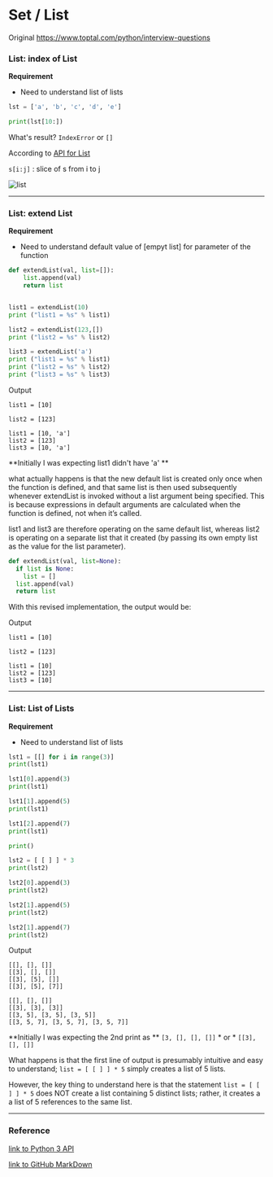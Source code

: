 


# Set / List

Original
https://www.toptal.com/python/interview-questions

### List: index of List

__Requirement__

* Need to understand list of lists
```python
lst = ['a', 'b', 'c', 'd', 'e']

print(lst[10:])
```

What's result? `IndexError` or `[]`


According to 
[API for List](https://docs.python.org/3.6/library/stdtypes.html#sequence-types-list-tuple-range)

`s[i:j]` : slice of s from i to j

![list](https://cloud.githubusercontent.com/assets/5623445/20571694/88b0e990-b176-11e6-87c2-ffd4a38ba378.PNG)


---


### List: extend List


__Requirement__

* Need to understand default value of [empyt list] for parameter of the function

```python
def extendList(val, list=[]):
    list.append(val)
    return list


list1 = extendList(10)
print ("list1 = %s" % list1)

list2 = extendList(123,[])
print ("list2 = %s" % list2)

list3 = extendList('a')
print ("list1 = %s" % list1)
print ("list2 = %s" % list2)
print ("list3 = %s" % list3)

```

Output
```
list1 = [10]

list2 = [123]

list1 = [10, 'a']
list2 = [123]
list3 = [10, 'a']
```

**Initially I was expecting list1 didn't have 'a' **

what actually happens is that the new default list is created only once when the function is defined, 
and that same list is then used subsequently whenever extendList is invoked without a list argument being specified. 
This is because expressions in default arguments are calculated when the function is defined, not when it’s called.

list1 and list3 are therefore operating on the same default list, 
whereas list2 is operating on a separate list that it created 
(by passing its own empty list as the value for the list parameter).


```python
def extendList(val, list=None):
  if list is None:
    list = []
  list.append(val)
  return list
```

With this revised implementation, the output would be:

Output
```
list1 = [10]

list2 = [123]

list1 = [10]
list2 = [123]
list3 = [10]
```

---
### List: List of Lists

__Requirement__

* Need to understand list of lists

```python
lst1 = [[] for i in range(3)]
print(lst1)

lst1[0].append(3)
print(lst1)

lst1[1].append(5)
print(lst1)

lst1[2].append(7)
print(lst1)

print()

lst2 = [ [ ] ] * 3
print(lst2)

lst2[0].append(3)
print(lst2)

lst2[1].append(5)
print(lst2)

lst2[1].append(7)
print(lst2)
```

Output
```
[[], [], []]
[[3], [], []]
[[3], [5], []]
[[3], [5], [7]]

[[], [], []]
[[3], [3], [3]]
[[3, 5], [3, 5], [3, 5]]
[[3, 5, 7], [3, 5, 7], [3, 5, 7]]

```

**Initially I was expecting the 2nd print as ** `[3, [], [], []]`  * or * `[[3], [], []]`



What happens is that the first line of output is presumably intuitive and easy to understand; `list = [ [ ] ] * 5` simply creates a list of 5 lists.

However, the key thing to understand here is that the statement `list = [ [ ] ] * 5` does NOT create a list containing 5 distinct lists; 
rather, it creates a a list of 5 references to the same list. 


---


### Reference

[link to Python 3 API](https://docs.python.org/3.6/library/stdtypes.html#sequence-types-list-tuple-range)

[link to GitHub MarkDown](https://guides.github.com/features/mastering-markdown/)

